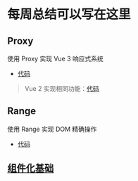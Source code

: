 # 每周总结可以写在这里

## Proxy

使用 Proxy 实现 Vue 3 响应式系统

- [代码](./proxy.js)

> Vue 2 实现相同功能：[代码](./vue2-reactivity.html)

## Range

使用 Range 实现 DOM 精确操作

- [代码](./range.js)

## [组件化基础](./note-component.md)